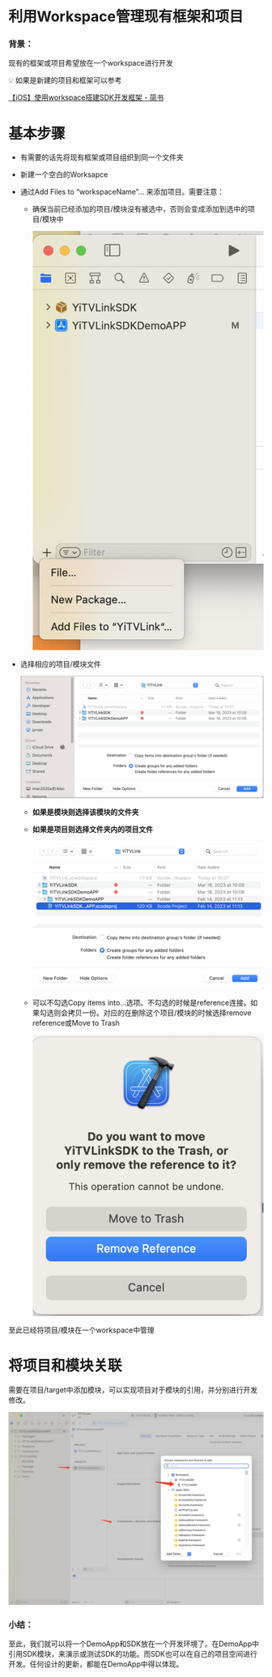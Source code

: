 # 利用Workspace管理现有框架和项目

### 背景：

现有的框架或项目希望放在一个workspace进行开发

<aside>
💡 如果是新建的项目和框架可以参考

[【iOS】使用workspace搭建SDK开发框架 - 简书](%E3%80%90iOS%E3%80%91%E4%BD%BF%E7%94%A8workspace%E6%90%AD%E5%BB%BASDK%E5%BC%80%E5%8F%91%E6%A1%86%E6%9E%B6%20-%20%E7%AE%80%E4%B9%A6%20181f3eddfa6f4ff78d9d5fb600938d50.md)

</aside>

# 基本步骤

- 有需要的话先将现有框架或项目组织到同一个文件夹
- 新建一个空白的Worksapce
- 通过Add Files to “workspaceName”… 来添加项目。需要注意：
    - 确保当前已经添加的项目/模块没有被选中，否则会变成添加到选中的项目/模块中
        
        ![Untitled](%E5%88%A9%E7%94%A8Workspace%E7%AE%A1%E7%90%86%E7%8E%B0%E6%9C%89%E6%A1%86%E6%9E%B6%E5%92%8C%E9%A1%B9%E7%9B%AE%2066d440c5499240599354e4d328f93bdf/Untitled.png)
        
- 选择相应的项目/模块文件
    
    ![Untitled](%E5%88%A9%E7%94%A8Workspace%E7%AE%A1%E7%90%86%E7%8E%B0%E6%9C%89%E6%A1%86%E6%9E%B6%E5%92%8C%E9%A1%B9%E7%9B%AE%2066d440c5499240599354e4d328f93bdf/Untitled%201.png)
    
    - **如果是模块则选择该模块的文件夹**
    - **如果是项目则选择文件夹内的项目文件**
        
        ![Untitled](%E5%88%A9%E7%94%A8Workspace%E7%AE%A1%E7%90%86%E7%8E%B0%E6%9C%89%E6%A1%86%E6%9E%B6%E5%92%8C%E9%A1%B9%E7%9B%AE%2066d440c5499240599354e4d328f93bdf/Untitled%202.png)
        
    - 可以不勾选Copy items into…选项。不勾选的时候是reference连接。如果勾选则会拷贝一份。对应的在删除这个项目/模块的时候选择remove reference或Move to Trash
        
        ![Untitled](%E5%88%A9%E7%94%A8Workspace%E7%AE%A1%E7%90%86%E7%8E%B0%E6%9C%89%E6%A1%86%E6%9E%B6%E5%92%8C%E9%A1%B9%E7%9B%AE%2066d440c5499240599354e4d328f93bdf/Untitled%203.png)
        

至此已经将项目/模块在一个workspace中管理

# 将项目和模块关联

需要在项目/target中添加模块，可以实现项目对于模块的引用，并分别进行开发修改。

![Untitled](%E5%88%A9%E7%94%A8Workspace%E7%AE%A1%E7%90%86%E7%8E%B0%E6%9C%89%E6%A1%86%E6%9E%B6%E5%92%8C%E9%A1%B9%E7%9B%AE%2066d440c5499240599354e4d328f93bdf/Untitled%204.png)

### 小结：

至此，我们就可以将一个DemoApp和SDK放在一个开发环境了。在DemoApp中引用SDK模块，来演示或测试SDK的功能。而SDK也可以在自己的项目空间进行开发。任何设计的更新，都能在DemoApp中得以体现。